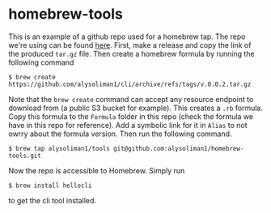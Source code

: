 # homebrew-tools

This is an example of a github repo used for a homebrew tap. The repo we're using can be found [here](https://github.com/alysoliman1/cli).
First, make a release and copy the link of the produced `tar.gz` file. Then create a homebrew formula by running the following command
```shell
$ brew create https://github.com/alysoliman1/cli/archive/refs/tags/v.0.0.2.tar.gz
```
Note that the `brew create` command can accept any resource endpoint to download from (a public S3 bucket for example).
This creates a `.rb` formula. Copy this formula to the `Formula` folder in this repo (check the formula we have in this repo for reference). Add a symbolic link for it in `Alias` to not owrry about the formula version.
Then run the following command. 
```shell
$ brew tap alysoliman1/tools git@github.com:alysoliman1/homebrew-tools.git
```
Now the repo is accessible to Homebrew. Simply run 
```shell
$ brew install hellocli
```
to get the cli tool installed.
